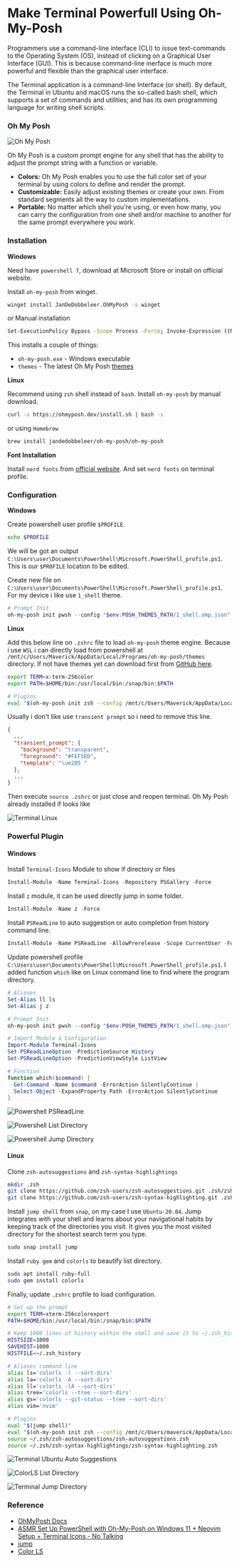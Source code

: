 # Make Terminal Powerfull Using Oh-My-Posh

Programmers use a command-line interface (CLI) to issue text-commands to the Operating System (OS), instead of clicking on a Graphical User Interface (GUI). This is because command-line inerface is much more powerful and flexible than the graphical user interface.

The Terminal application is a command-line Interface (or shell). By default, the Terminal in Ubuntu and macOS runs the so-called bash shell, which supports a set of commands and utilities; and has its own programming language for writing shell scripts.

### Oh My Posh
<p class="">
  <img src="/images/oh-my-posh.png" alt="Oh My Posh"/>
</p>
Oh My Posh is a custom prompt engine for any shell that has the ability to adjust the prompt string with a function or variable. 

- **Colors:** Oh My Posh enables you to use the full color set of your terminal by using colors to define and render the prompt. 
- **Customizable:** Easily adjust existing themes or create your own. From standard segments all the way to custom implementations. 
- **Portable:** No matter which shell you're using, or even how many, you can carry the configuration from one shell and/or machine to another for the same prompt everywhere you work.

### Installation
**Windows**

Need have `powershell 7`, download at Microsoft Store or install on official website.

Install `oh-my-posh` from winget.
```bash
winget install JanDeDobbeleer.OhMyPosh -s winget
```

or Manual installation
```bash
Set-ExecutionPolicy Bypass -Scope Process -Force; Invoke-Expression ((New-Object System.Net.WebClient).DownloadString('https://ohmyposh.dev/install.ps1'))
```

This installs a couple of things:

- `oh-my-posh.exe` - Windows executable
- `themes` - The latest Oh My Posh [themes](https://ohmyposh.dev/docs/themes)

**Linux**

Recommend using `zsh` shell instead of `bash`. Install `oh-my-posh` by manual download.

```bash
curl -s https://ohmyposh.dev/install.sh | bash -s
```

or using `Homebrew`
```bash
brew install jandedobbeleer/oh-my-posh/oh-my-posh
```

**Font Installation**

Install `nerd fonts` from [official website](https://www.nerdfonts.com/). And set `nerd fonts` on terminal profile.

### Configuration

**Windows**

Create powershell user profile `$PROFILE`.
```bash
echo $PROFILE
```

We will be got an output `C:\Users\user\Documents\PowerShell\Microsoft.PowerShell_profile.ps1`. This is our `$PROFILE` location to be edited.

Create new file on `C:\Users\user\Documents\PowerShell\Microsoft.PowerShell_profile.ps1`. For my device i like use `1_shell` theme.

```powershell
# Prompt Init
oh-my-posh init pwsh --config "$env:POSH_THEMES_PATH/1_shell.omp.json" | Invoke-Expression
```

**Linux**

Add this below line on `.zshrc` file to load `oh-my-posh` theme engine. Because i use `WSL` i can directly load from powershell at `/mnt/c/Users/Maverick/AppData/Local/Programs/oh-my-posh/themes` directory. If not have themes yet can download first from [GitHub here](https://github.com/JanDeDobbeleer/oh-my-posh/tree/main/themes).

```bash
export TERM=x-term-256color
export PATH=$HOME/bin:/usr/local/bin:/snap/bin:$PATH

# Plugins
eval "$(oh-my-posh init zsh --config /mnt/c/Users/Maverick/AppData/Local/Programs/oh-my-posh/themes/1_shell.omp.json)"
```

Usually i don't like use `transient prompt` so i need to remove this line.
```json
{
  ...
  "transient_prompt": {
    "background": "transparent",
    "foreground": "#FEF5ED",
    "template": "\ue285 "
  },
  ...
}
```

Then execute `source .zshrc` or just close and reopen terminal. Oh My Posh already installed if looks like

<p class="">
  <img src="/images/terminal-linux.png" alt="Terminal Linux"/>
</p>

### Powerful Plugin

#### Windows

Install `Terminal-Icons` Module to show if directory or files

```powershell
Install-Module -Name Terminal-Icons -Repository PSGallery -Force
```

Install `z` module, it can be used directly jump in some folder.

```powershell
Install-Module -Name z -Force
```

Install `PSReadLine` to auto suggestion or auto completion from history command line.
```powershell
Install-Module -Name PSReadLine -AllowPrerelease -Scope CurrentUser -Force -SkipPublisherCheck
```

Update powershell profile `C:\Users\user\Documents\PowerShell\Microsoft.PowerShell_profile.ps1`. I added function `which` like on Linux command line to find where the program directory.
```powershell
# Aliases
Set-Alias ll ls
Set-Alias j z

# Prompt Init
oh-my-posh init pwsh --config "$env:POSH_THEMES_PATH/1_shell.omp.json" | Invoke-Expression

# Import Module & Configuration
Import-Module Terminal-Icons
Set-PSReadLineOption -PredictionSource History
Set-PSReadLineOption -PredictionViewStyle ListView

# Function
function which($command) {
  Get-Command -Name $command -ErrorAction SilentlyContinue |
  Select-Object -ExpandProperty Path -ErrorAction SilentlyContinue
}
```

<p class="">
  <img src="/images/powershell-psreadline.png" alt="Powershell PSReadLine"/>
</p>
<p class="">
  <img src="/images/powershell-ll.png" alt="Powershell List Directory"/>
</p>
<p class="">
  <img src="/images/powershell-z.png" alt="Powershell Jump Directory"/>
</p>

#### Linux

Clone `zsh-autosuggestions` and `zsh-syntax-highlightings`
```bash
mkdir .zsh
git clone https://github.com/zsh-users/zsh-autosuggestions.git .zsh/zsh-autosuggestions
git clone https://github.com/zsh-users/zsh-syntax-highlighting.git .zsh/zsh-syntax-highlightings
```

Install `jump shell` from `snap`, on my case I use `Ubuntu-20.04`. Jump integrates with your shell and learns about your navigational habits by keeping track of the directories you visit. It gives you the most visited directory for the shortest search term you type.
```bash
sudo snap install jump
```

Install `ruby gem` and `colorls` to beautify list directory.

```bash
sudo apt install ruby-full
sudo gem install colorls
```

Finally, update `.zshrc` profile to load configuration.
```bash
# Set up the prompt
export TERM=xterm-256colorexport
PATH=$HOME/bin:/usr/local/bin:/snap/bin:$PATH

# Keep 1000 lines of history within the shell and save it to ~/.zsh_history:
HISTSIZE=1000
SAVEHIST=1000
HISTFILE=~/.zsh_history

# Aliases command line
alias ls='colorls -l --sort-dirs'
alias la='colorls -A --sort-dirs'
alias ll='colorls -lA --sort-dirs'
alias tree='colorls --tree --sort-dirs'
alias gs='colorls --git-status --tree --sort-dirs'
alias vim='nvim'

# Plugins
eval "$(jump shell)"
eval "$(oh-my-posh init zsh --config /mnt/c/Users/maverick/AppData/Local/Programs/oh-my-posh/themes/1_shell.omp.json)"
source ~/.zsh/zsh-autosuggestions/zsh-autosuggestions.zsh
source ~/.zsh/zsh-syntax-highlightings/zsh-syntax-highlighting.zsh
```

<p class="">
  <img src="/images/terminal-ubuntu-autosuggestions.png" alt="Terminal Ubuntu Auto Suggestions"/>
</p>
<p class="">
  <img src="/images/terminal-ubuntu-ll.png" alt="ColorLS List Directory"/>
</p>
<p class="">
  <img src="/images/terminal-ubuntu-jump.png" alt="Terminal Jump Directory"/>
</p>


### Reference
- [OhMyPosh Docs](https://ohmyposh.dev/docs)
- [ASMR Set Up PowerShell with Oh-My-Posh on Windows 11 + Neovim Setup + Terminal Icons - No Talking](https://www.youtube.com/watch?v=fviSilPKIhs)
- [jump](https://snapcraft.io/jump)
- [Color LS](https://github.com/athityakumar/colorls)
